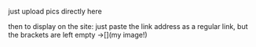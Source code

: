 just upload pics directly here

then to display on the site:
just paste the link address as a regular link, but the brackets are left empty ->[](my image!)
